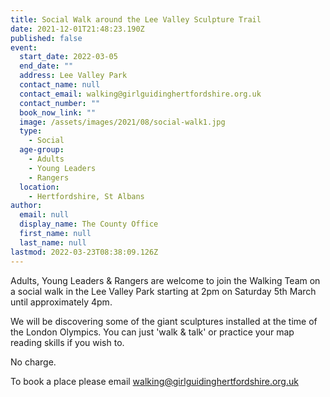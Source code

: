 ```yaml
---
title: Social Walk around the Lee Valley Sculpture Trail
date: 2021-12-01T21:48:23.190Z
published: false
event:
  start_date: 2022-03-05
  end_date: ""
  address: Lee Valley Park
  contact_name: null
  contact_email: walking@girlguidinghertfordshire.org.uk
  contact_number: ""
  book_now_link: ""
  image: /assets/images/2021/08/social-walk1.jpg
  type:
    - Social
  age-group:
    - Adults
    - Young Leaders
    - Rangers
  location:
    - Hertfordshire, St Albans
author:
  email: null
  display_name: The County Office
  first_name: null
  last_name: null
lastmod: 2022-03-23T08:38:09.126Z
---
```


Adults, Young Leaders & Rangers are welcome to join the Walking Team on a social walk in the Lee Valley Park starting at 2pm on Saturday 5th March until approximately 4pm.

We will be discovering some of the giant sculptures installed at the time of the London Olympics. You can just 'walk & talk' or practice your map reading skills if you wish to.

No charge.

To book a place please email <walking@girlguidinghertfordshire.org.uk>
